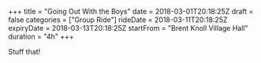 +++
title = "Going Out With the Boys"
date = 2018-03-01T20:18:25Z
draft =  false
categories = ["Group Ride"]
rideDate = 2018-03-11T20:18:25Z
expiryDate = 2018-03-13T20:18:25Z
startFrom = "Brent Knoll Village Hall"
duration =  "4h"
+++

Stuff that!
